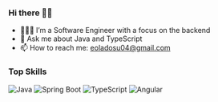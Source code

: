 ### Hi there 👋🏾

- 👨🏾‍💻 I’m a Software Engineer with a focus on the backend
- 💬 Ask me about Java and TypeScript
- 📫 How to reach me: eoladosu04@gmail.com

### Top Skills

![Java](https://img.shields.io/badge/-Java-007396?logo=java&logoColor=white)
![Spring Boot](https://img.shields.io/badge/-Spring%20Boot-6DB33F?logo=spring&logoColor=white)
![TypeScript](https://img.shields.io/badge/-TypeScript-3178C6?logo=typescript&logoColor=white)
![Angular](https://img.shields.io/badge/-Angular-DD0031?logo=angular&logoColor=white)


